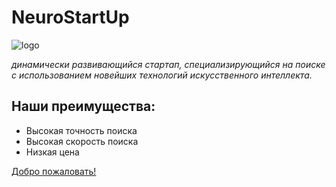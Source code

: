 # NeuroStartUp

![logo](https://camo.githubusercontent.com/ace14ee894d150192a7b05b12410738aa65528da742bbce69315a5f441320ea7/68747470733a2f2f692e696d6775722e636f6d2f495a4f525769492e706e67)

*динамически развивающийся стартап, специализирующийся на поиске с использованием новейших технологий искусственного интеллекта.*

## Наши преимущества:

* Высокая точность поиска
* Высокая скорость поиска
* Низкая цена

[Добро пожаловать!](https://github.com/VladimirSteshin)